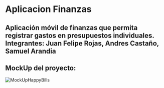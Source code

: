 # Aplicacion Finanzas
<h2>Aplicación móvil de finanzas que permita registrar gastos en presupuestos individuales.<br>
    Integrantes: Juan Felipe Rojas, Andres Castaño, Samuel Arandia<br></h2>

<h2>MockUp del proyecto:</h2>
    
![MockUpHappyBills](https://github.com/JuanFeletes24/Aplicaci-n-Finanzas-/assets/70069977/1505b8a2-b84b-407b-9727-32a2155e0e05)
